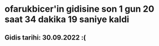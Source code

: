 # ofarukbicer'in gidisine son 1 gun 20 saat 34 dakika 19 saniye kaldi

## Gidis tarihi: 30.09.2022 :(